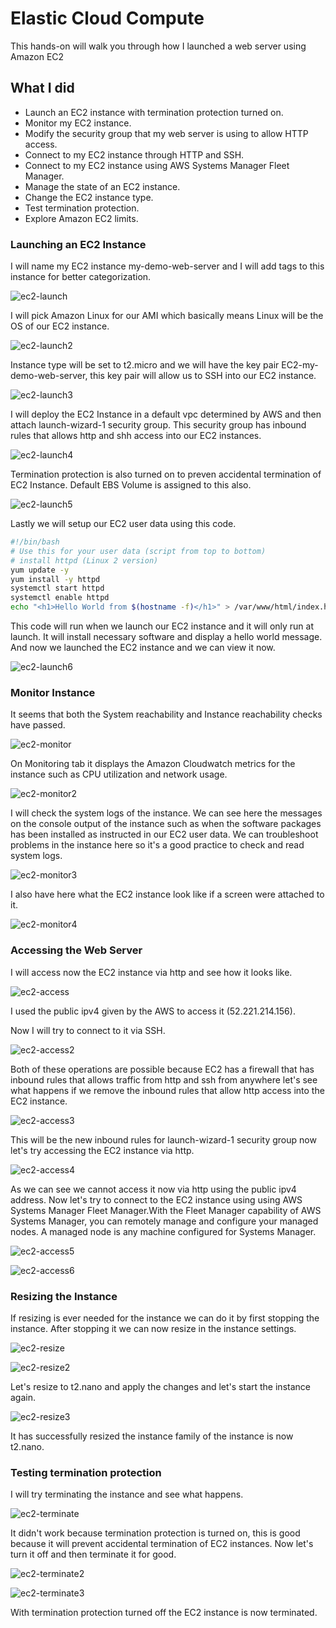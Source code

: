 # Elastic Cloud Compute

This hands-on will walk you through how I launched a web server using Amazon EC2

## What I did

- Launch an EC2 instance with termination protection turned on.
- Monitor my EC2 instance.
- Modify the security group that my web server is using to allow HTTP access.
- Connect to my EC2 instance through HTTP and SSH.
- Connect to my EC2 instance using AWS Systems Manager Fleet Manager.
- Manage the state of an EC2 instance.
- Change the EC2 instance type.
- Test termination protection.
- Explore Amazon EC2 limits.

### Launching an EC2 Instance

I will name my EC2 instance my-demo-web-server and I will add tags to this instance for better categorization.

![ec2-launch](./screenshots/ec2/ec2-launch.png)

I will pick Amazon Linux for our AMI which basically means Linux will be the OS of our EC2 instance.

![ec2-launch2](./screenshots/ec2/ec2-launch2.png)

Instance type will be set to t2.micro and we will have the key pair EC2-my-demo-web-server, this key pair will allow us to SSH into our EC2 instance.

![ec2-launch3](./screenshots/ec2/ec2-launch3.png)

I will deploy the EC2 Instance in a default vpc determined by AWS and then attach launch-wizard-1 security group. This security group has inbound rules that allows http and shh access into our EC2 instances.

![ec2-launch4](./screenshots/ec2/ec2-launch4.png)

Termination protection is also turned on to preven accidental termination of EC2 Instance. Default EBS Volume is assigned to this also.

![ec2-launch5](./screenshots/ec2/ec2-launch5.png)

Lastly we will setup our EC2 user data using this code.

```sh
#!/bin/bash
# Use this for your user data (script from top to bottom)
# install httpd (Linux 2 version)
yum update -y
yum install -y httpd
systemctl start httpd
systemctl enable httpd
echo "<h1>Hello World from $(hostname -f)</h1>" > /var/www/html/index.html
```

This code will run when we launch our EC2 instance and it will only run at launch. It will install necessary software and display a hello world message. And now we launched the EC2 instance and we can view it now.

![ec2-launch6](./screenshots/ec2/ec2-launch6.png)

### Monitor Instance

It seems that both the System reachability and Instance reachability checks have passed.

![ec2-monitor](./screenshots/ec2/ec2-monitor.png)

On Monitoring tab it displays the Amazon Cloudwatch metrics for the instance such as CPU utilization and network usage.

![ec2-monitor2](./screenshots/ec2/ec2-monitor2.png)

I will check the system logs of the instance. We can see here the messages on the console output of the instance such as when the software packages has been installed as instructed in our EC2 user data. We can troubleshoot problems in the instance here so it's a good practice to check and read system logs.

![ec2-monitor3](./screenshots/ec2/ec2-monitor3.png)

I also have here what the EC2 instance look like if a screen were attached to it.

![ec2-monitor4](./screenshots/ec2/ec2-monitor4.png)

### Accessing the Web Server

I will access now the EC2 instance via http and see how it looks like.

![ec2-access](./screenshots/ec2/ec2-access.png)

I used the public ipv4 given by the AWS to access it (52.221.214.156).

Now I will try to connect to it via SSH.

![ec2-access2](./screenshots/ec2/ec2-access2.png)

Both of these operations are possible because EC2 has a firewall that has inbound rules that allows traffic from http and ssh from anywhere let's see what happens if we remove the inbound rules that allow http access into the EC2 instance. 

![ec2-access3](./screenshots/ec2/ec2-access3.png)

This will be the new inbound rules for launch-wizard-1 security group now let's try accessing the EC2 instance via http.

![ec2-access4](./screenshots/ec2/ec2-access4.png)

As we can see we cannot access it now via http using the public ipv4 address.
Now let's try to connect to the EC2 instance using using AWS Systems Manager Fleet Manager.With the Fleet Manager capability of AWS Systems Manager, you can remotely manage and configure your managed nodes. A managed node is any machine configured for Systems Manager.

![ec2-access5](./screenshots/ec2/ec2-access5.png)

![ec2-access6](./screenshots/ec2/ec2-access6.png)

### Resizing the Instance

If resizing is ever needed for the instance we can do it by first stopping the instance. After stopping it we can now resize in the instance settings.

![ec2-resize](./screenshots/ec2/ec2-resize.png)

![ec2-resize2](./screenshots/ec2/ec2-resize2.png)

Let's resize to t2.nano and apply the changes and let's start the instance again.

![ec2-resize3](./screenshots/ec2/ec2-resize3.png)

It has successfully resized the instance family of the instance is now t2.nano.

### Testing termination protection

I will try terminating the instance and see what happens.

![ec2-terminate](./screenshots/ec2/ec2-terminate.png)

It didn't work because termination protection is turned on, this is good because it will prevent accidental termination of EC2 instances. Now let's turn it off and then terminate it for good.

![ec2-terminate2](./screenshots/ec2/ec2-terminate2.png)

![ec2-terminate3](./screenshots/ec2/ec2-terminate3.png)

With termination protection turned off the EC2 instance is now terminated.

